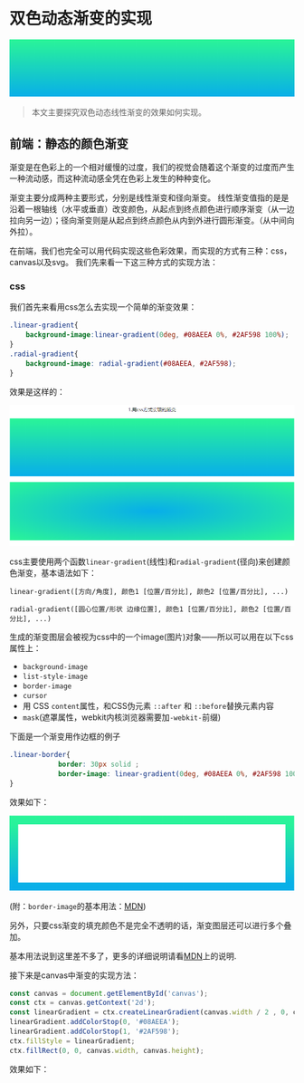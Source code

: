 # 双色动态渐变的实现

![headimg](./img/headImg.png)

> 本文主要探究双色动态线性渐变的效果如何实现。

## 前端：静态的颜色渐变

渐变是在色彩上的一个相对缓慢的过度，我们的视觉会随着这个渐变的过度而产生一种流动感，而这种流动感全凭在色彩上发生的种种变化。

渐变主要分成两种主要形式，分别是线性渐变和径向渐变。
线性渐变值指的是是沿着一根轴线（水平或垂直）改变颜色，从起点到终点颜色进行顺序渐变（从一边拉向另一边）；径向渐变则是从起点到终点颜色从内到外进行圆形渐变。（从中间向外拉）。

在前端，我们也完全可以用代码实现这些色彩效果，而实现的方式有三种：css，canvas以及svg。
我们先来看一下这三种方式的实现方法：

### css
我们首先来看用css怎么去实现一个简单的渐变效果：

```css
.linear-gradient{
    background-image:linear-gradient(0deg, #08AEEA 0%, #2AF598 100%);
}
.radial-gradient{
    background-image: radial-gradient(#08AEEA, #2AF598);
}
```
效果是这样的：

![css-linear-bg](./img/cssLinearBg.png)

css主要使用两个函数`linear-gradient`(线性)和`radial-gradient`(径向)来创建颜色渐变，基本语法如下：

`linear-gradient([方向/角度], 颜色1 [位置/百分比], 颜色2 [位置/百分比], ...)`

`radial-gradient([圆心位置/形状 边缘位置], 颜色1 [位置/百分比], 颜色2 [位置/百分比], ...)`

生成的渐变图层会被视为css中的一个image(图片)对象——所以可以用在以下css属性上：
* `background-image`
* `list-style-image`
* `border-image`
* `cursor`
* 用 CSS `content`属性，和CSS伪元素 `::after` 和 `::before`替换元素内容
* `mask`(遮罩属性，webkit内核浏览器需要加`-webkit-`前缀)

下面是一个渐变用作边框的例子
```css
.linear-border{
            border: 30px solid ;
            border-image: linear-gradient(0deg, #08AEEA 0%, #2AF598 100%) 10;
}
```
效果如下：

![linear-border](./img/linearBorder.png)

(附：`border-image`的基本用法：[MDN](https://developer.mozilla.org/zh-CN/docs/Web/CSS/border-image))

另外，只要css渐变的填充颜色不是完全不透明的话，渐变图层还可以进行多个叠加。

基本用法说到这里差不多了，更多的详细说明请看[MDN](https://developer.mozilla.org/zh-CN/docs/Web/Guide/CSS/Using_CSS_gradients)上的说明.

接下来是canvas中渐变的实现方法：

```javascript
const canvas = document.getElementById('canvas');
const ctx = canvas.getContext('2d');
const linearGradient = ctx.createLinearGradient(canvas.width / 2 , 0, canvas.width / 2, canvas.height);
linearGradient.addColorStop(0, '#08AEEA');
linearGradient.addColorStop(1, '#2AF598');
ctx.fillStyle = linearGradient;
ctx.fillRect(0, 0, canvas.width, canvas.height);
```

效果如下：



